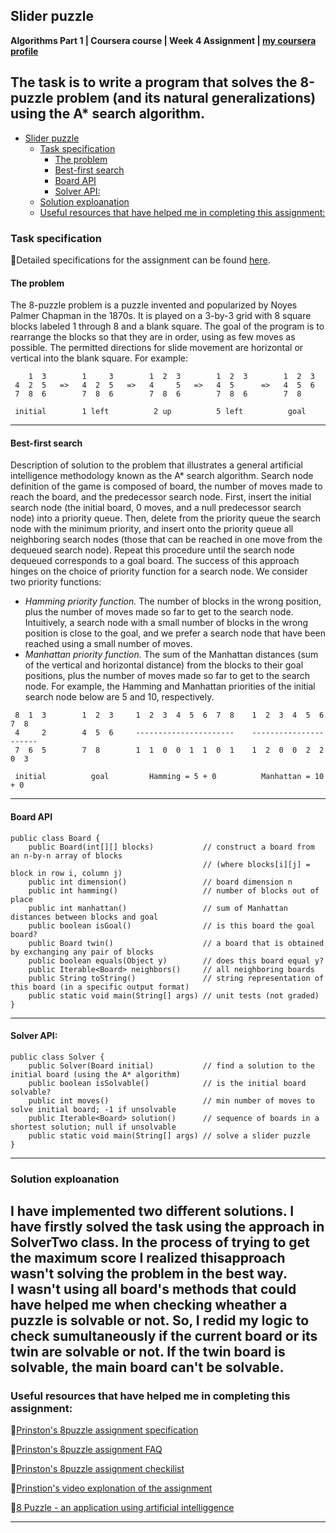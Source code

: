 ## Slider puzzle

**Algorithms Part 1 | Coursera course | Week 4
Assignment | [my coursera profile](https://www.coursera.org/user/045cf702be8b31ef1aa039e2b4f07db6)**

**The task is to write a program that solves the 8-puzzle problem (and its natural generalizations) using the A\*
search algorithm.**
---
<!-- TOC -->

* [Slider puzzle](#slider-puzzle)
    * [Task specification](#task-specification)
        * [The problem](#the-problem)
        * [Best-first search](#best-first-search)
        * [Board API](#board-api-)
        * [Solver API:](#solver-api)
    * [Solution exploanation](#solution-exploanation)
    * [Useful resources that have helped me in completing this assignment:](#useful-resources-that-have-helped-me-in-completing-this-assignment)

<!-- TOC -->

### Task specification

🔗Detailed specifications for the assignment can be
found [here](https://coursera.cs.princeton.edu/algs4/assignments/8puzzle/specification.php).

#### The problem

The 8-puzzle problem is a puzzle invented and popularized by Noyes Palmer Chapman in the 1870s.
It is played on a 3-by-3 grid with 8 square blocks labeled 1 through 8 and a blank square.
The goal of the program is to rearrange the blocks so that they are in order, using as few moves as possible.
The permitted directions for slide movement are horizontal or vertical into the blank square.
For example:

```agsl
    1  3        1     3        1  2  3        1  2  3        1  2  3
 4  2  5   =>   4  2  5   =>   4     5   =>   4  5      =>   4  5  6
 7  8  6        7  8  6        7  8  6        7  8  6        7  8 

 initial        1 left          2 up          5 left          goal
 ```

---

#### Best-first search

Description of solution to the problem that illustrates a general artificial intelligence methodology known as the A*
search algorithm.
Search node definition of the game is composed of board, the number of moves made to reach the board, and the
predecessor
search node.
First, insert the initial search node (the initial board, 0 moves, and a null predecessor search node) into a priority
queue.
Then, delete from the priority queue the search node with the minimum priority, and insert onto the priority queue all
neighboring search nodes (those that can be reached in one move from the dequeued search node).
Repeat this procedure until the search node dequeued corresponds to a goal board.
The success of this approach hinges on the choice of priority function for a search node.
We consider two priority functions:

* *Hamming priority function.*
  The number of blocks in the wrong position, plus the number of moves made so far to get to the search node.
  Intuitively, a search node with a small number of blocks in the wrong position is close to the goal, and we prefer a
  search node that have been reached using a small number of moves.
* *Manhattan priority function.*
  The sum of the Manhattan distances (sum of the vertical and horizontal distance) from the blocks to their goal
  positions, plus the number of moves made so far to get to the search node.
  For example, the Hamming and Manhattan priorities of the initial search node below are 5 and 10, respectively.

```agsl
 8  1  3        1  2  3     1  2  3  4  5  6  7  8    1  2  3  4  5  6  7  8
 4     2        4  5  6     ----------------------    ----------------------
 7  6  5        7  8        1  1  0  0  1  1  0  1    1  2  0  0  2  2  0  3

 initial          goal         Hamming = 5 + 0          Manhattan = 10 + 0
```

---

#### Board API

``` agsl
public class Board {
    public Board(int[][] blocks)           // construct a board from an n-by-n array of blocks
                                           // (where blocks[i][j] = block in row i, column j)
    public int dimension()                 // board dimension n
    public int hamming()                   // number of blocks out of place
    public int manhattan()                 // sum of Manhattan distances between blocks and goal
    public boolean isGoal()                // is this board the goal board?
    public Board twin()                    // a board that is obtained by exchanging any pair of blocks
    public boolean equals(Object y)        // does this board equal y?
    public Iterable<Board> neighbors()     // all neighboring boards
    public String toString()               // string representation of this board (in a specific output format)
    public static void main(String[] args) // unit tests (not graded)
}
```

---

#### Solver API:

``` agsl
public class Solver {
    public Solver(Board initial)           // find a solution to the initial board (using the A* algorithm)
    public boolean isSolvable()            // is the initial board solvable?
    public int moves()                     // min number of moves to solve initial board; -1 if unsolvable
    public Iterable<Board> solution()      // sequence of boards in a shortest solution; null if unsolvable
    public static void main(String[] args) // solve a slider puzzle
}
```

---

### Solution exploanation

I have implemented two different solutions.
I have firstly solved the task using the approach in SolverTwo class.
In the process of trying to get the maximum score I realized thisapproach wasn't solving the problem in the best way.  
I wasn't using all board's methods that could have helped me when checking wheather a puzzle is solvable or not.
So, I redid my logic to check sumultaneously if the current board or its twin are solvable or not.
If the twin board is solvable, the main board can't be solvable.
---

### Useful resources that have helped me in completing this assignment:

🔗[Prinston's 8puzzle assignment specification](https://www.cs.princeton.edu/courses/archive/spr08/cos226/assignments/8puzzle.html)

🔗[Prinston's 8puzzle assignment FAQ](https://www.cs.princeton.edu/courses/archive/spring11/cos226/checklist/8puzzle.html)

🔗[Prinston's 8puzzle assignment checkilist](https://www.cs.princeton.edu/courses/archive/fall19/cos226/assignments/8puzzle/checklist.php)

🔗[Prinstion's video explonation of the assignment](https://www.youtube.com/watch?v=d6aRjJKDfpY&list=LL&index=6)

🔗[8 Puzzle - an application using artificial intelliggence](https://www.d.umn.edu/~jrichar4/8puz.html)

---

